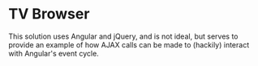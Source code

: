 # TV Browser

This solution uses Angular and jQuery, and is not ideal, but serves to provide an example of how AJAX calls can be made to (hackily) interact with Angular's event cycle.
